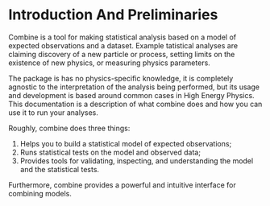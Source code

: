 # Introduction And Preliminaries

Combine is a tool for making statistical analysis based on a model of expected observations and a dataset.
Example tatistical analyses are claiming discovery of a new particle or process, setting limits on the existence of new physics, or measuring physics parameters.

The package is has no physics-specific knowledge, it is completely agnostic to the interpretation of the analysis being performed, but its usage and development is based around common cases in High Energy Physics.
This documentation is a description of what combine does and how you can use it to run your analyses.

Roughly, combine does three things:

1. Helps you to build a statistical model of expected observations;
2. Runs statistical tests on the model and observed data;
3. Provides tools for validating, inspecting, and understanding the model and the statistical tests.

Furthermore, combine provides a powerful and intuitive interface for combining models.

